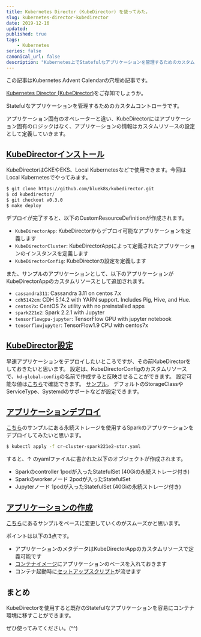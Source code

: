 ```yaml
---
title: Kubernetes Director (KubeDirector) を使ってみた。
slug: kubernetes-director-kubedirector
date: 2019-12-16
updated:
published: true
tags:
    - Kubernetes
series: false
canonical_url: false
description: "Kubernetes上でStatefulなアプリケーションを管理するためのカスタムコントローラであるKubeDirectorをご紹介します。"
---
```


この記事はKubernetes Advent Calendarの穴埋め記事です。

[Kubernetes Director (KubeDirector)](https://github.com/bluek8s/kubedirector)をご存知でしょうか。

Statefulなアプリケーションを管理するためのカスタムコントローラです。

アプリケーション固有のオペレーターと違い、KubeDirectorにはアプリケーション固有のロジックはなく、アプリケーションの情報はカスタムリソースの設定として定義していきます。

## [KubeDirectorインストール](https://github.com/bluek8s/kubedirector/blob/v0.3.0/doc/quickstart.md#deploying-kubedirector)

KubeDirectorはGKEやEKS、Local Kubernetesなどで使用できます。今回はLocal Kubernetesでやってみます。

```bash
$ git clone https://github.com/bluek8s/kubedirector.git
$ cd kubedirector/
$ git checkout v0.3.0
$ make deploy
```

デプロイが完了すると、以下のCustomResourceDefinitionが作成されます。

- `KubeDirectorApp`: KubeDirectorからデプロイ可能なアプリケーションを定義します
- `KubeDirectorCluster`: KubeDirectorAppによって定義されたアプリケーションのインスタンスを定義します
- `KubeDirectorConfig`: KubeDirectorの設定を定義します

また、サンプルのアプリケーションとして、以下のアプリケーションがKubeDirectorAppのカスタムリソースとして追加されます。

- `cassandra311`: Cassandra 3.11 on centos 7.x
- `cdh5142cm`: CDH 5.14.2 with YARN support. Includes Pig, Hive, and Hue.
- `centos7x`: CentOS 7x utility with no preinstalled apps
- `spark221e2`: Spark 2.2.1 with Jupyter
- `tensorflowgpu-jupyter`: TensorFlow GPU with jupyter notebook
- `tensorflowjupyter`: TensorFlow1.9 CPU with centos7x

## [KubeDirector設定](https://github.com/bluek8s/kubedirector/blob/v0.3.0/doc/quickstart.md#configuring-kubedirector)

早速アプリケーションをデプロイしたいところですが、その前KubeDirectorをしておきたいと思います。
設定は、KubeDirectorConfigのカスタムリソースで、`kd-global-config`の名前で作成すると反映させることができます。
設定可能な値は[こちら](https://github.com/bluek8s/kubedirector/wiki/0.3.0-Type-Definitions-for-KubeDirectorConfig)で確認できます。
[サンプル](https://github.com/bluek8s/kubedirector/blob/v0.3.0/deploy/example_configs/cr-config-onprem.yaml)。
デフォルトのStorageClassやServiceType、Systemdのサポートなどが設定できます。

## [アプリケーションデプロイ](https://github.com/bluek8s/kubedirector/blob/v0.3.0/doc/virtual-clusters.md#deploying-virtual-clusters)

[こちら](https://github.com/bluek8s/kubedirector/blob/v0.3.0/deploy/example_clusters/cr-cluster-spark221e2-stor.yaml)のサンプルにある永続ストレージを使用するSparkのアプリケーションをデプロイしてみたいと思います。

```bash
$ kubectl apply -f cr-cluster-spark221e2-stor.yaml
```

すると、↑ のyamlファイルに書かれた以下のオブジェクトが作成されます。

- Sparkのcontroller 1podが入ったStatefulSet (40Giの永続ストレージ付き)
- Sparkのworkerノード 2podが入ったStatefulSet
- Jupyterノード 1podが入ったStatefulSet (40Giの永続ストレージ付き)

## [アプリケーションの作成](https://github.com/bluek8s/kubedirector/wiki/App-Definition-Authoring-for-KubeDirector)

[こちら](https://github.com/bluek8s/kubedirector/tree/v0.3.0/deploy/example_catalog)にあるサンプルをベースに変更していくのがスムーズかと思います。

ポイントは以下の3点です。

- アプリケーションのメタデータはKubeDirectorAppのカスタムリソースで定義可能です
- [コンテナイメージ](https://github.com/bluek8s/kubedirector/wiki/App-Definition-Authoring-for-KubeDirector#container-images)にアプリケーションのベースを入れておきます
- コンテナ起動時に[セットアップスクリプト](https://github.com/bluek8s/kubedirector/wiki/App-Definition-Authoring-for-KubeDirector#setup-package)が流せます

## まとめ

KubeDirectorを使用すると既存のStatefulなアプリケーションを容易にコンテナ環境に移すことができます。

ぜひ使ってみてください。(^^)
